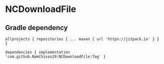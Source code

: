 # NCDownloadFile


## Gradle dependency

``allprojects {
		repositories {
			...
			maven { url 'https://jitpack.io' }
		}
	}``
  
  ``dependencies {
	        implementation 'com.github.NamChivas29:NCDownloadFile:Tag'
	}``
  

